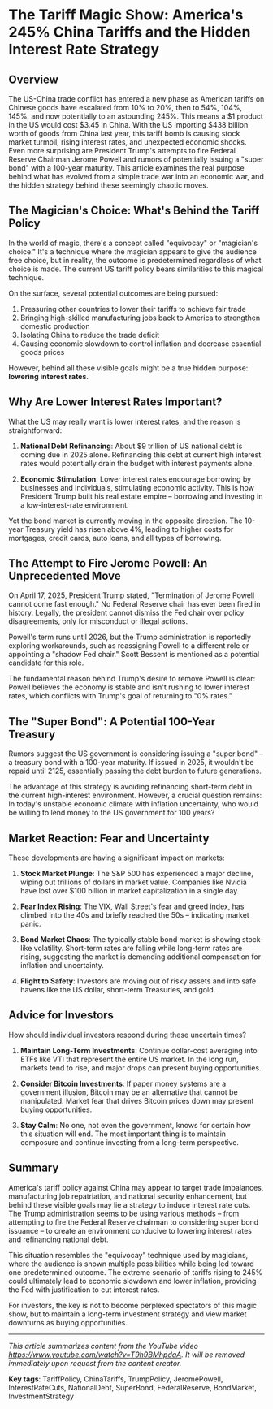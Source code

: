 # The Tariff Magic Show: America's 245% China Tariffs and the Hidden Interest Rate Strategy

## Overview

The US-China trade conflict has entered a new phase as American tariffs on Chinese goods have escalated from 10% to 20%, then to 54%, 104%, 145%, and now potentially to an astounding 245%. This means a $1 product in the US would cost $3.45 in China. With the US importing $438 billion worth of goods from China last year, this tariff bomb is causing stock market turmoil, rising interest rates, and unexpected economic shocks. Even more surprising are President Trump's attempts to fire Federal Reserve Chairman Jerome Powell and rumors of potentially issuing a "super bond" with a 100-year maturity. This article examines the real purpose behind what has evolved from a simple trade war into an economic war, and the hidden strategy behind these seemingly chaotic moves.

## The Magician's Choice: What's Behind the Tariff Policy

In the world of magic, there's a concept called "equivocay" or "magician's choice." It's a technique where the magician appears to give the audience free choice, but in reality, the outcome is predetermined regardless of what choice is made. The current US tariff policy bears similarities to this magical technique.

On the surface, several potential outcomes are being pursued:
1. Pressuring other countries to lower their tariffs to achieve fair trade
2. Bringing high-skilled manufacturing jobs back to America to strengthen domestic production
3. Isolating China to reduce the trade deficit
4. Causing economic slowdown to control inflation and decrease essential goods prices

However, behind all these visible goals might be a true hidden purpose: **lowering interest rates**.

## Why Are Lower Interest Rates Important?

What the US may really want is lower interest rates, and the reason is straightforward:

1. **National Debt Refinancing**: About $9 trillion of US national debt is coming due in 2025 alone. Refinancing this debt at current high interest rates would potentially drain the budget with interest payments alone.

2. **Economic Stimulation**: Lower interest rates encourage borrowing by businesses and individuals, stimulating economic activity. This is how President Trump built his real estate empire – borrowing and investing in a low-interest-rate environment.

Yet the bond market is currently moving in the opposite direction. The 10-year Treasury yield has risen above 4%, leading to higher costs for mortgages, credit cards, auto loans, and all types of borrowing.

## The Attempt to Fire Jerome Powell: An Unprecedented Move

On April 17, 2025, President Trump stated, "Termination of Jerome Powell cannot come fast enough." No Federal Reserve chair has ever been fired in history. Legally, the president cannot dismiss the Fed chair over policy disagreements, only for misconduct or illegal actions.

Powell's term runs until 2026, but the Trump administration is reportedly exploring workarounds, such as reassigning Powell to a different role or appointing a "shadow Fed chair." Scott Bessent is mentioned as a potential candidate for this role.

The fundamental reason behind Trump's desire to remove Powell is clear: Powell believes the economy is stable and isn't rushing to lower interest rates, which conflicts with Trump's goal of returning to "0% rates."

## The "Super Bond": A Potential 100-Year Treasury

Rumors suggest the US government is considering issuing a "super bond" – a treasury bond with a 100-year maturity. If issued in 2025, it wouldn't be repaid until 2125, essentially passing the debt burden to future generations.

The advantage of this strategy is avoiding refinancing short-term debt in the current high-interest environment. However, a crucial question remains: In today's unstable economic climate with inflation uncertainty, who would be willing to lend money to the US government for 100 years?

## Market Reaction: Fear and Uncertainty

These developments are having a significant impact on markets:

1. **Stock Market Plunge**: The S&P 500 has experienced a major decline, wiping out trillions of dollars in market value. Companies like Nvidia have lost over $100 billion in market capitalization in a single day.

2. **Fear Index Rising**: The VIX, Wall Street's fear and greed index, has climbed into the 40s and briefly reached the 50s – indicating market panic.

3. **Bond Market Chaos**: The typically stable bond market is showing stock-like volatility. Short-term rates are falling while long-term rates are rising, suggesting the market is demanding additional compensation for inflation and uncertainty.

4. **Flight to Safety**: Investors are moving out of risky assets and into safe havens like the US dollar, short-term Treasuries, and gold.

## Advice for Investors

How should individual investors respond during these uncertain times?

1. **Maintain Long-Term Investments**: Continue dollar-cost averaging into ETFs like VTI that represent the entire US market. In the long run, markets tend to rise, and major drops can present buying opportunities.

2. **Consider Bitcoin Investments**: If paper money systems are a government illusion, Bitcoin may be an alternative that cannot be manipulated. Market fear that drives Bitcoin prices down may present buying opportunities.

3. **Stay Calm**: No one, not even the government, knows for certain how this situation will end. The most important thing is to maintain composure and continue investing from a long-term perspective.

## Summary

America's tariff policy against China may appear to target trade imbalances, manufacturing job repatriation, and national security enhancement, but behind these visible goals may lie a strategy to induce interest rate cuts. The Trump administration seems to be using various methods – from attempting to fire the Federal Reserve chairman to considering super bond issuance – to create an environment conducive to lowering interest rates and refinancing national debt.

This situation resembles the "equivocay" technique used by magicians, where the audience is shown multiple possibilities while being led toward one predetermined outcome. The extreme scenario of tariffs rising to 245% could ultimately lead to economic slowdown and lower inflation, providing the Fed with justification to cut interest rates.

For investors, the key is not to become perplexed spectators of this magic show, but to maintain a long-term investment strategy and view market downturns as buying opportunities.

---

*This article summarizes content from the YouTube video https://www.youtube.com/watch?v=T9h9BMhpdaA. It will be removed immediately upon request from the content creator.*

**Key tags**: TariffPolicy, ChinaTariffs, TrumpPolicy, JeromePowell, InterestRateCuts, NationalDebt, SuperBond, FederalReserve, BondMarket, InvestmentStrategy